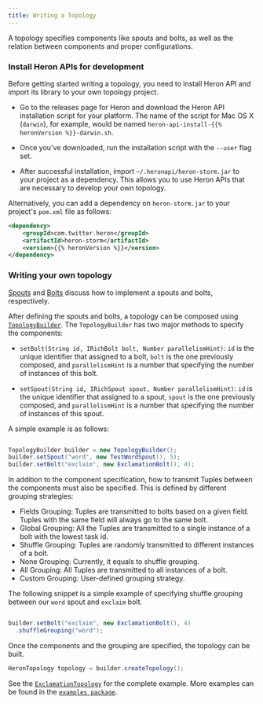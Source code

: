```yaml
---
title: Writing a Topology
---
```


A topology specifies components like spouts and bolts, as well as the relation
between components and proper configurations.

### Install Heron APIs for development

Before getting started writing a topology, you need to install Heron API and 
import its library to your own topology project.

* Go to the releases page for Heron and download the Heron API installation 
script for your platform. The name of the script for Mac OS X (`darwin`), 
for example, would be named `heron-api-install-{{% heronVersion %}}-darwin.sh`.

* Once you've downloaded, run the installation script with the `--user` flag set.

* After successful installation, import `~/.heronapi/heron-storm.jar` to your 
project as a dependency. This allows you to use Heron APIs that are necessary 
to develop your own topology.

Alternatively, you can add a dependency on `heron-storm.jar` to your 
project's `pom.xml` file as follows:

```xml
<dependency>
    <groupId>com.twitter.heron</groupId>
    <artifactId>heron-storm</artifactId>
    <version>{{% heronVersion %}}</version>
</dependency>
```

### Writing your own topology

[Spouts](../java/spouts) and [Bolts](../java/bolts) discuss how to implement a
spouts and bolts, respectively.

After defining the spouts and bolts, a topology can be composed using
[`TopologyBuilder`](/api/com/twitter/heron/api/TopologyBuilder). The
`TopologyBuilder` has two major methods to specify the components:

* `setBolt(String id, IRichBolt bolt, Number parallelismHint)`: `id` is the
unique identifier that assigned to a bolt, `bolt` is the one previously
composed, and `parallelismHint` is a number that specifying the number of
instances of this bolt.

* `setSpout(String id, IRichSpout spout, Number parallelismHint)`: `id` is the
unique identifier that assigned to a spout, `spout` is the one previously
composed, and `parallelismHint` is a number that specifying the number of
instances of this spout.

A simple example is as follows:

```java

TopologyBuilder builder = new TopologyBuilder();
builder.setSpout("word", new TestWordSpout(), 5);
builder.setBolt("exclaim", new ExclamationBolt(), 4);

```

In addition to the component specification, how to transmit Tuples between the
components must also be specified. This is defined by different
grouping strategies:

* Fields Grouping: Tuples are transmitted to bolts based on a given field. Tuples
with the same field will always go to the same bolt.
* Global Grouping: All the Tuples are transmitted to a single instance of a bolt
with the lowest task id.
* Shuffle Grouping: Tuples are randomly transmitted to different instances of
a bolt.
* None Grouping: Currently, it equals to shuffle grouping.
* All Grouping: All Tuples are transmitted to all instances of a bolt.
* Custom Grouping: User-defined grouping strategy.

The following snippet is a simple example of specifying shuffle grouping
between our `word` spout and `exclaim` bolt.

```java

builder.setBolt("exclaim", new ExclamationBolt(), 4)
  .shuffleGrouping("word");

```

Once the components and the grouping are specified, the topology can be built.

```java
HeronTopology topology = builder.createTopology();
```

See the [`ExclamationTopology`](https://github.com/twitter/heron/blob/master/heron/examples/src/java/com/twitter/heron/examples/ExclamationTopology.java) for the complete example. More examples can be found in the  [`examples package`](https://github.com/twitter/heron/tree/master/heron/examples/src/java/com/twitter/heron/examples).
